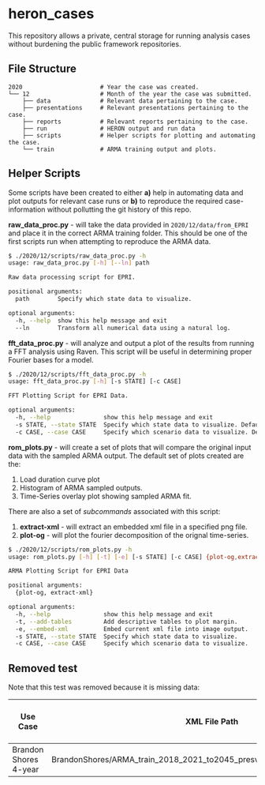 # heron_cases

This repository allows a private, central storage for running analysis cases without burdening the public framework repositories.

## File Structure

```
2020                      # Year the case was created.
└── 12                    # Month of the year the case was submitted.
    ├── data              # Relevant data pertaining to the case.
    ├── presentations     # Relevant presentations pertaining to the case.
    ├── reports           # Relevant reports pertaining to the case.
    ├── run               # HERON output and run data
    ├── scripts           # Helper scripts for plotting and automating the case.
    └── train             # ARMA training output and plots.
```

## Helper Scripts

Some scripts have been created to either **a)** help in automating data and plot
outputs for relevant case runs or **b)** to reproduce the required
case-information without pollutting the git history of this repo.

  **raw_data_proc.py** - will take the data provided in `2020/12/data/from_EPRI`
  and place it in the correct ARMA training folder. This should be one of the
  first scripts run when attempting to reproduce the ARMA data.

  ```bash
  $ ./2020/12/scripts/raw_data_proc.py -h
  usage: raw_data_proc.py [-h] [--ln] path

  Raw data processing script for EPRI.

  positional arguments:
    path        Specify which state data to visualize.

  optional arguments:
    -h, --help  show this help message and exit
    --ln        Transform all numerical data using a natural log.
  ```

  **fft_data_proc.py** - will analyze and output a plot of the results from
  running a FFT analysis using Raven. This script will be useful in determining
  proper Fourier bases for a model.

  ```bash
  $ ./2020/12/scripts/fft_data_proc.py -h
  usage: fft_data_proc.py [-h] [-s STATE] [-c CASE]

  FFT Plotting Script for EPRI Data.

  optional arguments:
    -h, --help               show this help message and exit
    -s STATE, --state STATE  Specify which state data to visualize. Default "OH"
    -c CASE, --case CASE     Specify which scenario data to visualize. Default "default"
  ```

  **rom_plots.py** - will create a set of plots that will compare the original
  input data with the sampled ARMA output. The default set of plots created are
  the:

  1. Load duration curve plot
  2. Histogram of ARMA sampled outputs.
  3. Time-Series overlay plot showing sampled ARMA fit.

  There are also a set of _subcommands_ associated with this script:

  1. **extract-xml** - will extract an embedded xml file in a specified png file.
  2. **plot-og** - will plot the fourier decomposition of the orignal time-series.

  ```bash
  $ ./2020/12/scripts/rom_plots.py -h
  usage: rom_plots.py [-h] [-t] [-e] [-s STATE] [-c CASE] {plot-og,extract-xml} ...

  ARMA Plotting Script for EPRI Data

  positional arguments:
    {plot-og, extract-xml}

  optional arguments:
    -h, --help               show this help message and exit
    -t, --add-tables         Add descriptive tables to plot margin.
    -e, --embed-xml          Embed current xml file into image output.
    -s STATE, --state STATE  Specify which state data to visualize.
    -c CASE, --case CASE     Specify which scenario data to visualize.
  ```


## Removed test

Note that this test was removed because it is missing data:

| Use Case              | XML File Path                                                                     | Location       | Variables              | Pivot Length | \# Clusters | \# Data Years | \# Years in Output | AR order | MA order | Fourier Periods                                                                       | Preserve Input CDF? |
| --------------------- | --------------------------------------------------------------------------------- | -------------- | ---------------------- | ------------ | ----------- | ------------- | ------------------ | -------- | -------- | ------------------------------------------------------------------------------------- | ------------------- |
| Brandon Shores 4-year | BrandonShores/ARMA\_train\_2018\_2021\_to2045\_presvInpCDF\_0\_1\_F1095\_F168.xml | Brandon Shores | price                  | 24           | 20          | 4             | 13                 | 0        | 1        | 8760,4380,2190,1095,168,24,12                                                         | TRUE                |
